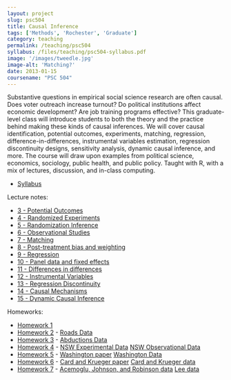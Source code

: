 ```yaml
---
layout: project
slug: psc504
title: Causal Inference
tags: ['Methods', 'Rochester', 'Graduate']
category: teaching
permalink: /teaching/psc504
syllabus: /files/teaching/psc504-syllabus.pdf
image: '/images/tweedle.jpg'
image-alt: 'Matching?'
date: 2013-01-15
coursename: "PSC 504"
---
```



Substantive questions in empirical social science research are often
causal. Does voter outreach increase turnout? Do political
institutions affect economic development? Are job training programs
effective? This graduate-level class will introduce students to both the theory and
the practice behind making these kinds of causal inferences. We will
cover causal identification, potential outcomes, experiments,
matching, regression, difference-in-differences, instrumental
variables estimation, regression discontinuity designs, sensitivity
analysis, dynamic causal inference, and more. The course will draw
upon examples from political science, economics, sociology, public
health, and public policy. Taught with R, with a mix of lectures,
discussion, and in-class computing. 

<!--more-->

* [Syllabus][syll]

Lecture notes:

* [3 - Potential Outcomes][s03po]
* [4 - Randomized Experiments][s04rand]
* [5 - Randomization Inference][s05fisher]
* [6 - Observational Studies][s06obs]
* [7 - Matching][s07match]
* [8 - Post-treatment bias and weighting][s08weight]
* [9 - Regression][s09regression]
* [10 - Panel data and fixed effects][s10panel]
* [11 - Differences in differences][s11diff]
* [12 - Instrumental Variables][s12iv]
* [13 - Regression Discontinuity][s13rd]
* [14 - Causal Mechanisms][s14mech]
* [15 - Dynamic Causal Inference][s15dynci]

Homeworks:

* [Homework 1][hw1]
* [Homework 2][hw2] - [Roads Data][roads]
* [Homework 3][hw3] - [Abductions Data][abd]
* [Homework 4][hw4] - [NSW Experimental Data][nswe] [NSW Observational Data][nswobs] 
* [Homework 5][hw5] - [Washington paper][washington] [Washington Data][girls]
* [Homework 6][hw6] - [Card and Krueger paper][card] [Card and Krueger data][card-data]
* [Homework 7][hw7] - [Acemoglu, Johnson, and Robinson data][ajr-data] [Lee data][lee-data]


[syll]: /files/teaching/psc504-syllabus.pdf
[s03po]: /files/teaching/s03-potential.pdf
[s04rand]: /files/teaching/s04-experiments.pdf
[hw1]: /files/teaching/psc504-hw1.pdf
[s05fisher]: /files/teaching/s05-fisher.pdf
[hw2]: /files/teaching/psc504-hw2.pdf
[roads]: /files/teaching/roads.RData
[s06obs]: /files/teaching/s06-observational.pdf
[abd]: /files/teaching/blattman.csv
[hw3]: /files/teaching/psc504-hw3.pdf
[s07match]: /files/teaching/s07-matching.pdf
[hw4]: /files/teaching/psc504-hw4.pdf
[nswe]: /files/teaching/nsw_exper.dta
[nswobs]: /files/teaching/nsw_psid_withtreated.dta
[s08weight]: /files/teaching/s08-weighting.pdf
[s09regression]: /files/teaching/s09-regression.pdf
[hw5]: /files/teaching/psc504-hw5.pdf
[washington]: /files/teaching/Washington08.pdf
[girls]: /files/teaching/girls.dta
[s10panel]: /files/teaching/s10-panel.pdf
[s11diff]: /files/teaching/s11-diff-in-diff.pdf
[hw6]: /files/teaching/psc504-hw6.pdf
[card]: /files/teaching/CarKru94.pdf
[card-data]: /files/teaching/card_krueger.dta
[s12iv]: /files/teaching/s12-iv.pdf
[s13rd]: /files/teaching/s13-rdd.pdf
[hw7]: /files/teaching/psc504-hw7.pdf
[ajr-data]: /files/teaching/ajr-aer.dta
[lee-data]: /files/teaching/lee-data.dta
[s14mech]: /files/teaching/s14-mechanisms.pdf
[s15dynci]: /files/teaching/s15-dynci.pdf
